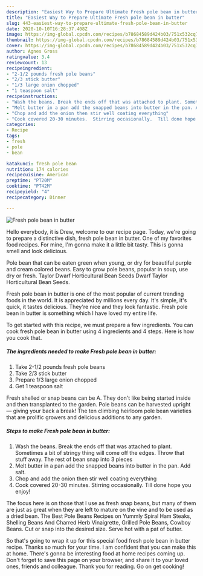 ```yaml
---
description: "Easiest Way to Prepare Ultimate Fresh pole bean in butter"
title: "Easiest Way to Prepare Ultimate Fresh pole bean in butter"
slug: 443-easiest-way-to-prepare-ultimate-fresh-pole-bean-in-butter
date: 2020-10-10T16:28:37.408Z
image: https://img-global.cpcdn.com/recipes/b78684589d424b03/751x532cq70/fresh-pole-bean-in-butter-recipe-main-photo.jpg
thumbnail: https://img-global.cpcdn.com/recipes/b78684589d424b03/751x532cq70/fresh-pole-bean-in-butter-recipe-main-photo.jpg
cover: https://img-global.cpcdn.com/recipes/b78684589d424b03/751x532cq70/fresh-pole-bean-in-butter-recipe-main-photo.jpg
author: Agnes Gross
ratingvalue: 3.4
reviewcount: 13
recipeingredient:
- "2-1/2 pounds fresh pole beans"
- "2/3 stick butter"
- "1/3 large onion chopped"
- "1 teaspoon salt"
recipeinstructions:
- "Wash the beans. Break the ends off that was attached to plant. Sometimes a bit of stringy thing will come off the edges. Throw that stuff away. The rest of bean snap into 3 pieces"
- "Melt butter in a pan add the snapped beans into butter in the pan. Add salt."
- "Chop and add the onion then stir well coating everything"
- "Cook covered 20-30 minutes.  Stirring occasionally.  Till done hope you enjoy!"
categories:
- Recipe
tags:
- fresh
- pole
- bean

katakunci: fresh pole bean 
nutrition: 174 calories
recipecuisine: American
preptime: "PT20M"
cooktime: "PT42M"
recipeyield: "4"
recipecategory: Dinner

---
```



![Fresh pole bean in butter](https://img-global.cpcdn.com/recipes/b78684589d424b03/751x532cq70/fresh-pole-bean-in-butter-recipe-main-photo.jpg)

Hello everybody, it is Drew, welcome to our recipe page. Today, we're going to prepare a distinctive dish, fresh pole bean in butter. One of my favorites food recipes. For mine, I'm gonna make it a little bit tasty. This is gonna smell and look delicious.

Pole bean that can be eaten green when young, or dry for beautiful purple and cream colored beans. Easy to grow pole beans, popular in soup, use dry or fresh. Taylor Dwarf Horticultural Bean Seeds Dwarf Taylor Horticultural Bean Seeds.

Fresh pole bean in butter is one of the most popular of current trending foods in the world. It is appreciated by millions every day. It's simple, it's quick, it tastes delicious. They're nice and they look fantastic. Fresh pole bean in butter is something which I have loved my entire life.


To get started with this recipe, we must prepare a few ingredients. You can cook fresh pole bean in butter using 4 ingredients and 4 steps. Here is how you cook that.

<!--inarticleads1-->

##### The ingredients needed to make Fresh pole bean in butter:

1. Take 2-1/2 pounds fresh pole beans
1. Take 2/3 stick butter
1. Prepare 1/3 large onion chopped
1. Get 1 teaspoon salt


Fresh shelled or snap beans can be A. They don&#39;t like being started inside and then transplanted to the garden. Pole beans can be harvested upright — giving your back a break! The ten climbing heirloom pole bean varieties that are prolific growers and delicious additions to any garden. 

<!--inarticleads2-->

##### Steps to make Fresh pole bean in butter:

1. Wash the beans. Break the ends off that was attached to plant. Sometimes a bit of stringy thing will come off the edges. Throw that stuff away. The rest of bean snap into 3 pieces
1. Melt butter in a pan add the snapped beans into butter in the pan. Add salt.
1. Chop and add the onion then stir well coating everything
1. Cook covered 20-30 minutes.  Stirring occasionally.  Till done hope you enjoy!


The focus here is on those that I use as fresh snap beans, but many of them are just as great when they are left to mature on the vine and to be used as a dried bean. The Best Pole Beans Recipes on Yummly Spiral Ham Steaks, Shelling Beans And Charred Herb Vinaigrette, Grilled Pole Beans, Cowboy Beans. Cut or snap into the desired size. Serve hot with a pat of butter. 

So that's going to wrap it up for this special food fresh pole bean in butter recipe. Thanks so much for your time. I am confident that you can make this at home. There's gonna be interesting food at home recipes coming up. Don't forget to save this page on your browser, and share it to your loved ones, friends and colleague. Thank you for reading. Go on get cooking!
